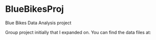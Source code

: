 # BlueBikesProj
Blue Bikes Data Analysis project

Group project initially that I expanded on. You can find the data files at: 